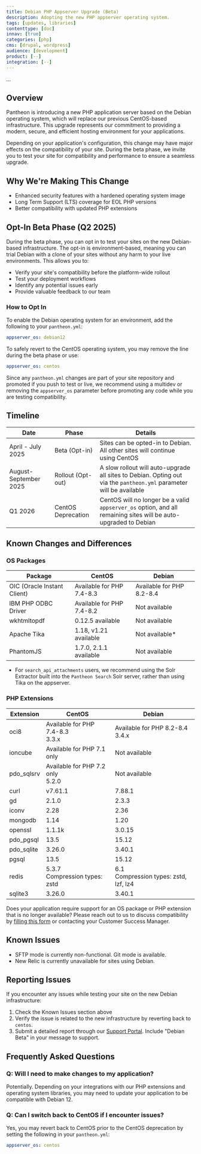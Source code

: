 ```yaml
---
title: Debian PHP Appserver Upgrade (Beta)
description: Adopting the new PHP appserver operating system.
tags: [updates, libraries]
contenttype: [doc]
innav: [true]
categories: [php]
cms: [drupal, wordpress]
audience: [development]
product: [--]
integration: [--]
---
```


...


## Overview

Pantheon is introducing a new PHP application server based on the Debian operating system, which will replace our previous CentOS-based infrastructure. This upgrade represents our commitment to providing a modern, secure, and efficient hosting environment for your applications.

Depending on your application's configuration, this change may have major effects on the compatibility of your site. During the beta phase, we invite you to test your site for compatibility and performance to ensure a seamless upgrade.

## Why We're Making This Change

- Enhanced security features with a hardened operating system image
- Long Term Support (LTS) coverage for EOL PHP versions
- Better compatibility with updated PHP extensions

## Opt-In Beta Phase (Q2 2025)

During the beta phase, you can opt in to test your sites on the new Debian-based infrastructure. The opt-in is environment-based, meaning you can trial Debian with a clone of your sites without any harm to your live environments. This allows you to:

- Verify your site's compatibility before the platform-wide rollout
- Test your deployment workflows
- Identify any potential issues early
- Provide valuable feedback to our team

### How to Opt In

To enable the Debian operating system for an environment, add the following to your `pantheon.yml`:

```yaml:title=pantheon.yml
appserver_os: debian12
```

To safely revert to the CentOS operating system, you may remove the line during the beta phase or use:

```yaml:title=pantheon.yml
appserver_os: centos
```

Since any `pantheon.yml` changes are part of your site repository and promoted if you push to test or live, we recommend using a multidev or removing the `appserver_os` parameter before promoting any code while you are testing compatibility.

## Timeline

| Date | Phase | Details |
|-----------|------------------|--------------|
| April - July 2025 | Beta (Opt-in) | Sites can be opted-in to Debian. All other sites will continue using CentOS |
| August-September 2025 | Rollout (Opt-out) | A slow rollout will auto-upgrade all sites to Debian. Opting out via the `pantheon.yml` parameter will be available |
| Q1 2026 | CentOS Deprecation | CentOS will no longer be a valid `appserver_os` option, and all remaining sites will be auto-upgraded to Debian |


## Known Changes and Differences

### OS Packages

| Package | CentOS | Debian |
|---------|---------|---------|
| OIC (Oracle Instant Client) | Available for PHP 7.4-8.3 | Available for PHP 8.2-8.4 |
| IBM PHP ODBC Driver | Available for PHP 7.4-8.2 | Not available |
| wkhtmltopdf | 0.12.5 available | Not available |
| Apache Tika | 1.18, v1.21 available | Not available* |
| PhantomJS | 1.7.0, 2.1.1 available | Not available |

* For `search_api_attachments` users, we recommend using the Solr Extractor built into the `Pantheon Search` Solr server, rather than using Tika on the appserver.

### PHP Extensions

| Extension | CentOS | Debian |
|-----------|---------|---------|
| oci8 | Available for PHP 7.4-8.3<br>3.3.x | Available for PHP 8.2-8.4<br>3.4.x |
| ioncube | Available for PHP 7.1 only | Not available |
| pdo_sqlsrv | Available for PHP 7.2 only<br>5.2.0 | Not available |
| curl | v7.61.1 | 7.88.1 |
| gd | 2.1.0 | 2.3.3 |
| iconv | 2.28 | 2.36 |
| mongodb | 1.14 | 1.20 |
| openssl | 1.1.1k | 3.0.15 |
| pdo_pgsql | 13.5 | 15.12 |
| pdo_sqlite | 3.26.0 | 3.40.1 |
| pgsql | 13.5 | 15.12 |
| redis | 5.3.7<br>Compression types: zstd | 6.1<br>Compression types: zstd, lzf, lz4 |
| sqlite3 | 3.26.0 | 3.40.1 |

Does your application require support for an OS package or PHP extension that is no longer available? Please reach out to us to discuss compatibility by [filling this form](https://docs.google.com/forms/d/e/1FAIpQLSfbgXOPRq4ylGgtGLHsQ68dwc_11eUzO7Y2X6PjIB3oy9rUxA/viewform?usp=header) or contacting your Customer Success Manager.

## Known Issues

- SFTP mode is currently non-functional. Git mode is available.
- New Relic is currently unavailable for sites using Debian.

## Reporting Issues

If you encounter any issues while testing your site on the new Debian infrastructure:

1. Check the Known Issues section above
2. Verify the issue is related to the new infrastructure by reverting back to `centos`.
3. Submit a detailed report through our [Support Portal](https://pantheon.io/support). Include "Debian Beta" in your message to support.

## Frequently Asked Questions

### Q: Will I need to make changes to my application?

Potentially. Depending on your integrations with our PHP extensions and operating system libraries, you may need to update your application to be compatible with Debian 12.

### Q: Can I switch back to CentOS if I encounter issues?

Yes, you may revert back to CentOS prior to the CentOS deprecation by setting the following in your `pantheon.yml`:

```yaml:title=pantheon.yml
appserver_os: centos
```
